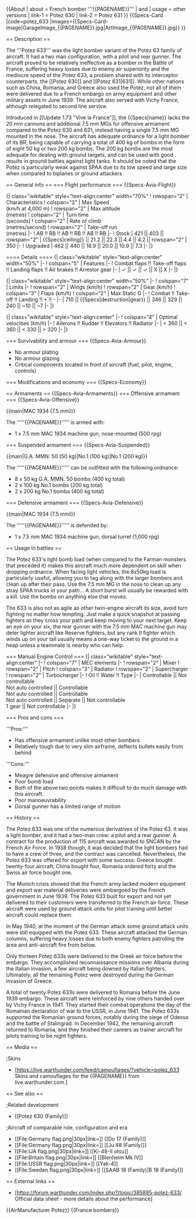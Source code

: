{{About
| about = French bomber '''{{PAGENAME}}'''
| and
| usage = other versions
| link-1 = Potez 630
| link-2 = Potez 631
}}
{{Specs-Card
|code=potez_633
|images={{Specs-Card-Image|GarageImage_{{PAGENAME}}.jpg|ArtImage_{{PAGENAME}}.jpg}}
}}

== Description ==
<!-- ''In the description, the first part should be about the history of and the creation and combat usage of the aircraft, as well as its key features. In the second part, tell the reader about the aircraft in the game. Insert a screenshot of the vehicle, so that if the novice player does not remember the vehicle by name, he will immediately understand what kind of vehicle the article is talking about.'' -->
The '''Potez 633''' was the light bomber variant of the Potez 63 family of aircraft. It had a two man configuration, with a pilot and rear gunner. The aircraft proved to be relatively ineffective as a bomber in the Battle of France, suffering heavy losses due to enemy air superiority and the mediocre speed of the Potez 633, a problem shared with its interceptor counterparts, the [[Potez 630]] and [[Potez 631|631]]. While other nations such as China, Romania, and Greece also used the Potez, not all of them were delivered due to a French embargo on army equipment and other military assets in June 1939. The aircraft also served with Vichy France, although relegated to second line service.

Introduced in [[Update 1.73 "Vive la France"]], the {{Specs|name}} lacks the 20 mm cannons and additional 7.5 mm MGs for offensive armament compared to the Potez 630 and 631, instead having a single 7.5 mm MG mounted in the nose. The aircraft has adequate ordnance for a light bomber of its BR, being capable of carrying a total of 400 kg of bombs in the form of eight 50 kg or two 200 kg bombs. The 200 kg bombs are the most adequate for dealing with ground targets, and can be used with good results in ground battles against light tanks. It should be noted that the Potez is particularly weak against SPAA due to its low speed and large size when compared to biplanes or ground attackers.

== General info ==
=== Flight performance ===
{{Specs-Avia-Flight}}
<!-- ''Describe how the aircraft behaves in the air. Speed, manoeuvrability, acceleration and allowable loads - these are the most important characteristics of the vehicle.'' -->

{| class="wikitable" style="text-align:center" width="70%"
! rowspan="2" | Characteristics
! colspan="2" | Max Speed<br>(km/h at 4,000 m)
! rowspan="2" | Max altitude<br>(metres)
! colspan="2" | Turn time<br>(seconds)
! colspan="2" | Rate of climb<br>(metres/second)
! rowspan="2" | Take-off run<br>(metres)
|-
! AB !! RB !! AB !! RB !! AB !! RB
|-
! Stock
| 421 || 403 || rowspan="2" | {{Specs|ceiling}} || 21.2 || 22.3 || 4.4 || 4.2 || rowspan="2" | 350
|-
! Upgraded
| 462 || 440 || 18.9 || 20.0 || 10.9 || 7.3
|-
|}

==== Details ====
{| class="wikitable" style="text-align:center" width="50%"
|-
! colspan="5" | Features
|-
! Combat flaps !! Take-off flaps !! Landing flaps !! Air brakes !! Arrestor gear
|-
| ✓ || ✓ || ✓ || X || X     <!-- ✓ -->
|-
|}

{| class="wikitable" style="text-align:center" width="50%"
|-
! colspan="7" | Limits
|-
! rowspan="2" | Wings (km/h)
! rowspan="2" | Gear (km/h)
! colspan="3" | Flaps (km/h)
! colspan="2" | Max Static G
|-
! Combat !! Take-off !! Landing !! + !! -
|-
| 710 <!-- {{Specs|destruction|body}} --> || {{Specs|destruction|gear}} || 346 || 329 || 240 || ~10 || ~7
|-
|}

{| class="wikitable" style="text-align:center"
|-
! colspan="4" | Optimal velocities (km/h)
|-
! Ailerons !! Rudder !! Elevators !! Radiator
|-
| < 360 || < 360 || < 330 || > 320
|-
|}

=== Survivability and armour ===
{{Specs-Avia-Armour}}
<!-- ''Examine the survivability of the aircraft. Note how vulnerable the structure is and how secure the pilot is, whether the fuel tanks are armoured, etc. Describe the armour, if there is any, and also mention the vulnerability of other critical aircraft systems.'' -->

* No armour plating
* No armour glazing
* Critical components located in front of aircraft (fuel, pilot, engine, controls)

=== Modifications and economy ===
{{Specs-Economy}}

== Armaments ==
{{Specs-Avia-Armaments}}
=== Offensive armament ===
{{Specs-Avia-Offensive}}
<!-- ''Describe the offensive armament of the aircraft, if any. Describe how effective the cannons and machine guns are in a battle, and also what belts or drums are better to use. If there is no offensive weaponry, delete this subsection.'' -->
{{main|MAC 1934 (7.5 mm)}}

The '''''{{PAGENAME}}''''' is armed with:

* 1 x 7.5 mm MAC 1934 machine gun, nose-mounted (500 rpg)

=== Suspended armament ===
{{Specs-Avia-Suspended}}
<!-- ''Describe the aircraft's suspended armament: additional cannons under the wings, bombs, rockets and torpedoes. This section is especially important for bombers and attackers. If there is no suspended weaponry remove this subsection.'' -->
{{main|G.A. MMN. 50 (50 kg)|No.1 (100 kg)|No.1 (200 kg)}}

The '''''{{PAGENAME}}''''' can be outfitted with the following ordnance:

* 8 x 50 kg G.A. MMN. 50 bombs (400 kg total)
* 2 x 100 kg No.1 bombs (200 kg total)
* 2 x 200 kg No.1 bombs (400 kg total)

=== Defensive armament ===
{{Specs-Avia-Defensive}}
<!-- ''Defensive armament with turret machine guns or cannons, crewed by gunners. Examine the number of gunners and what belts or drums are better to use. If defensive weaponry is not available, remove this subsection.'' -->
{{main|MAC 1934 (7.5 mm)}}

The '''''{{PAGENAME}}''''' is defended by:

* 1 x 7.5 mm MAC 1934 machine gun, dorsal turret (1,000 rpg)

== Usage in battles ==
<!-- ''Describe the tactics of playing in the aircraft, the features of using aircraft in a team and advice on tactics. Refrain from creating a "guide" - do not impose a single point of view, but instead, give the reader food for thought. Examine the most dangerous enemies and give recommendations on fighting them. If necessary, note the specifics of the game in different modes (AB, RB, SB).'' -->
The Potez 633's light bomb load (when compared to the Farman monsters that preceded it) makes this aircraft much more dependent on skill when dropping ordnance. When facing light vehicles, the 8x50kg load is particularly useful, allowing you to tag along with the larger bombers and clean up after their pass. Use the 7.5 mm MG in the nose to clean up any stray SPAA trucks in your path... A short burst will usually be rewarded with a kill. Use the bombs on anything else that moves.

The 633 is also not as agile as other twin-engine aircraft its size, avoid turn fighting no matter how tempting. Just make a quick snapshot at passing fighters as they cross your path and keep moving to your next target. Keep an eye on your six, the rear gunner with the 7.5 mm MAC machine gun may deter lighter aircraft like Reserve fighters, but any rank II fighter which winds up on your tail usually means a one-way ticket to the ground in a heap unless a teammate is nearby who can help.

=== Manual Engine Control ===
{| class="wikitable" style="text-align:center"
|-
! colspan="7" | MEC elements
|-
! rowspan="2" | Mixer
! rowspan="2" | Pitch
! colspan="3" | Radiator
! rowspan="2" | Supercharger
! rowspan="2" | Turbocharger
|-
! Oil !! Water !! Type
|-
| Controllable || Not controllable<br>Not auto controlled || Controllable<br>Not auto controlled || Controllable<br>Not auto controlled || Separate || Not controllable<br>1 gear || Not controllable
|-
|}

=== Pros and cons ===
<!-- ''Summarise and briefly evaluate the vehicle in terms of its characteristics and combat effectiveness. Mark its pros and cons in the bulleted list. Try not to use more than 6 points for each of the characteristics. Avoid using categorical definitions such as "bad", "good" and the like - use substitutions with softer forms such as "inadequate" and "effective".'' -->

'''Pros:'''

* Has offensive armament unlike most other bombers
* Relatively tough due to very slim airframe, deflects bullets easily from behind

'''Cons:'''

* Meagre defensive and offensive armament
* Poor bomb load
* Both of the above two points makes it difficult to do much damage with this aircraft.
* Poor manoeuvrability
* Dorsal gunner has a limited range of motion

== History ==
<!-- ''Describe the history of the creation and combat usage of the aircraft in more detail than in the introduction. If the historical reference turns out to be too long, take it to a separate article, taking a link to the article about the vehicle and adding a block "/History" (example: <nowiki>https://wiki.warthunder.com/(Vehicle-name)/History</nowiki>) and add a link to it here using the <code>main</code> template. Be sure to reference text and sources by using <code><nowiki><ref></ref></nowiki></code>, as well as adding them at the end of the article with <code><nowiki><references /></nowiki></code>. This section may also include the vehicle's dev blog entry (if applicable) and the in-game encyclopedia description (under <code><nowiki>=== In-game description ===</nowiki></code>, also if applicable).'' -->

The Potez 633 was one of the numerous derivatives of the Potez 63. It was a light bomber, and it had a two-man crew: a pilot and a rear gunner. A contract for the production of 115 aircraft was awarded to SNCAN by the French Air Force. In 1938 though, it was decided that the light bombers had to have a crew of three, and the contract was cancelled. Nevertheless, the Potez 633 was offered for export with some success: Greece bought twenty-four aircraft, China bought four, Romania ordered forty and the Swiss air force bought one.

The Munich crisis showed that the French army lacked modern equipment and export war material deliveries were embargoed by the French government in June 1939. The Potez 633 built for export and not yet delivered to their customers were transferred to the French air force. These aircraft were used by ground attack units for pilot training until better aircraft could replace them.

In May 1940, at the moment of the German attack some ground attack units were still equipped with the Potez 633. These aircraft attacked the German columns, suffering heavy losses due to both enemy fighters patrolling the area and anti-aircraft fire from below.

Only thirteen Potez 633s were delivered to the Greek air force before the embargo. They accomplished reconnaissance missions over Albania during the Italian invasion, a few aircraft being downed by Italian fighters. Ultimately, all the remaining Potez were destroyed during the German invasion of Greece.

A total of twenty Potez 633s were delivered to Romania before the June 1939 embargo. These aircraft were reinforced by nine others handed over by Vichy France in 1941. They started their combat operations the day of the Romanian declaration of war to the USSR, in June 1941. The Potez 633s supported the Romanian ground forces, notably during the siege of Odessa and the battle of Stalingrad. In December 1942, the remaining aircraft returned to Romania, and they finished their careers as trainer aircraft for pilots training to be night fighters.

== Media ==
<!-- ''Excellent additions to the article would be video guides, screenshots from the game, and photos.'' -->

;Skins

* [https://live.warthunder.com/feed/camouflages/?vehicle=potez_633 Skins and camouflages for the {{PAGENAME}} from live.warthunder.com.]

== See also ==
<!-- ''Links to the articles on the War Thunder Wiki that you think will be useful for the reader, for example:''
* ''reference to the series of the aircraft;''
* ''links to approximate analogues of other nations and research trees.'' -->

;Related development
* [[Potez 630 (Family)]]

;Aircraft of comparable role, configuration and era
* [[File:Germany flag.png|30px|link=]] [[Do 17 (Family)]]
* [[File:Germany flag.png|30px|link=]] [[Ju 88 (Family)]]
* [[File:IJA flag.png|30px|link=]] [[Ki-48-II otsu]]
* [[File:Britain flag.png|30px|link=]] [[Blenheim Mk IV]]
* [[File:USSR flag.png|30px|link=]] [[Yak-4]]
* [[File:Sweden flag.png|30px|link=]] [[SAAB 18 (Family)|B 18 (Family)]]

== External links ==
<!-- ''Paste links to sources and external resources, such as:''
* ''topic on the official game forum;''
* ''other literature.'' -->

* [https://forum.warthunder.com/index.php?/topic/385895-potez-633/ Official data sheet - more details about the performance]

{{AirManufacturer Potez}}
{{France bombers}}